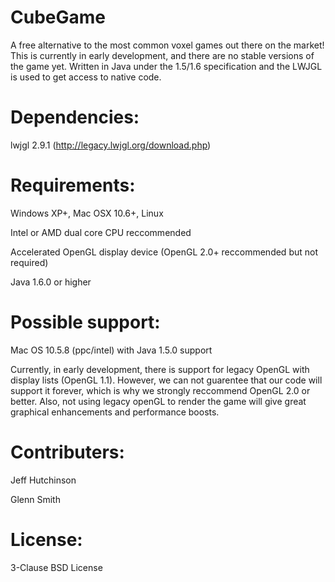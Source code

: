 CubeGame
========

A free alternative to the most common voxel games out there on the market!  This is currently in early development, and there are no stable versions of the game yet.  Written in Java under the 1.5/1.6 specification and the LWJGL is used to get access to native code.

Dependencies:
=============

lwjgl 2.9.1 (http://legacy.lwjgl.org/download.php)

Requirements:
=============

Windows XP+, Mac OSX 10.6+, Linux

Intel or AMD dual core CPU reccommended

Accelerated OpenGL display device (OpenGL 2.0+ reccommended but not required)

Java 1.6.0 or higher

Possible support:
=============

Mac OS 10.5.8 (ppc/intel) with Java 1.5.0 support

Currently, in early development, there is support for legacy OpenGL with display lists (OpenGL 1.1).  However, we can not guarentee that our code will support it forever, which is why we strongly reccommend OpenGL 2.0 or better.  Also, not using legacy openGL to render the game will give great graphical enhancements and performance boosts.

Contributers:
=============

Jeff Hutchinson

Glenn Smith

License:
========

3-Clause BSD License